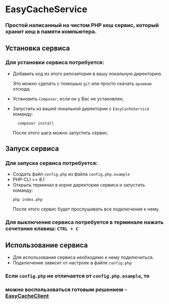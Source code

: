# EasyCacheService

### Простой написанный на чистом PHP кеш сервис, который хранит кеш в памяти компьютера.

## Установка сервиса

### Для установки сервиса потребуется:

- Добавить код из этого репозитория в вашу локальную директорию.

    Это можно сделать с помошью ```git``` или просто скачать ```архивом``` отсюда;

- Установить ```Composer```, если он у Вас не установлен;
- Запустить из вашей локальной директории с ```EasyCacheService``` команду:
  ```
    composer install
  ```
  После этого шага можно запустить сервис.

## Запуск сервиса

### Для запуска сервиса потребуется:

- Создать файл ```config.php``` из файла ```config.php.example```
- PHP-CLI >= 8.1
- Открыть терминал в корне директории сервиса и запустить команду: 
  ```
  php index.php
  ```
  После этого сервис будет прослушивать все подключения к нему.

### Для выключения сервиса потребуется в терминале нажать сочетание клавиш: ```CTRL + C```

## Использование сервиса

- Для использования сервиса необходимо к нему подключиться.
- Подключение зависит от настроек в файле ```config.php```

### Если ```config.php``` не отличается от ```config.php.example```, то 
### можно воспользоваться готовым решением - [EasyCacheClient](https://github.com/savrasov4dev/EasyCacheClient)
